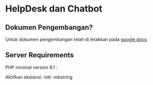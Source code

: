 # HelpDesk dan Chatbot

## Dokumen Pengembangan?

Untuk dokumen pengembangan telah di letakkan pada  [google docs](https://docs.google.com/document/d/1-hKbEnmIIL36jVeLEK38nsvgQxleENCYZt6QhlKKIxM/edit).


## Server Requirements

PHP minimal version 8.1 :

Aktifkan ekstensi
-intl
-mbstring